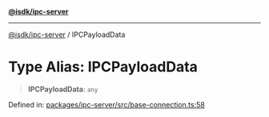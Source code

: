 [**@isdk/ipc-server**](../README.md)

***

[@isdk/ipc-server](../globals.md) / IPCPayloadData

# Type Alias: IPCPayloadData

> **IPCPayloadData**: `any`

Defined in: [packages/ipc-server/src/base-connection.ts:58](https://github.com/isdk/ipc-server.js/blob/2f64abf9d868d3d65221954637804408e9f46984/src/base-connection.ts#L58)
